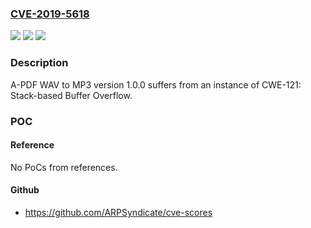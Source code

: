 ### [CVE-2019-5618](https://cve.mitre.org/cgi-bin/cvename.cgi?name=CVE-2019-5618)
![](https://img.shields.io/static/v1?label=Product&message=WAV%20to%20MP3&color=blue)
![](https://img.shields.io/static/v1?label=Version&message=1.0.0%20&color=brightgreen)
![](https://img.shields.io/static/v1?label=Vulnerability&message=CWE-121%3A%20Stack-based%20Buffer%20Overflow&color=brightgreen)

### Description

A-PDF WAV to MP3 version 1.0.0 suffers from an instance of CWE-121: Stack-based Buffer Overflow.

### POC

#### Reference
No PoCs from references.

#### Github
- https://github.com/ARPSyndicate/cve-scores

